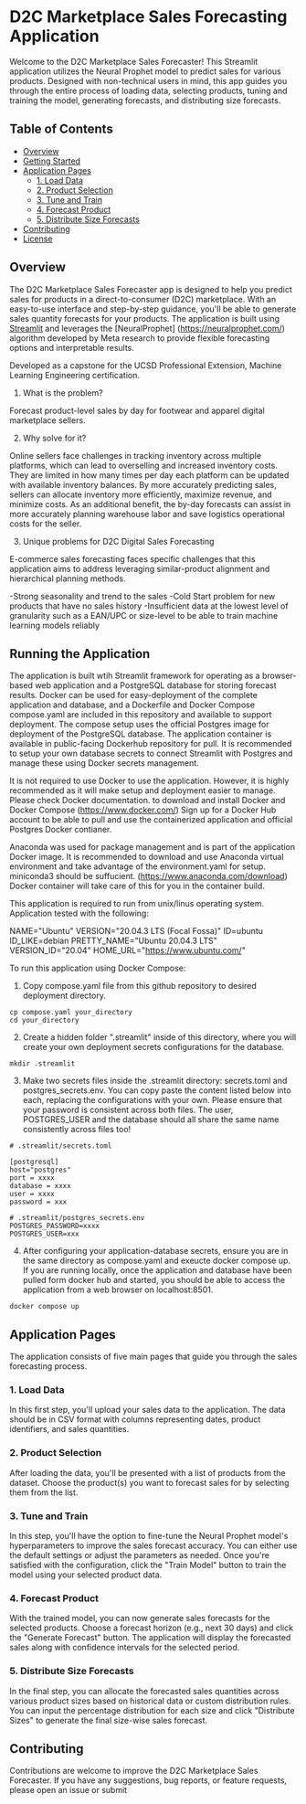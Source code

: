# D2C Marketplace Sales Forecasting Application

Welcome to the D2C Marketplace Sales Forecaster! This Streamlit application utilizes the Neural Prophet model to predict sales for various products. Designed with non-technical users in mind, this app guides you through the entire process of loading data, selecting products, tuning and training the model, generating forecasts, and distributing size forecasts.

## Table of Contents
- [Overview](#overview)
- [Getting Started](#getting-started)
- [Application Pages](#application-pages)
    - [1. Load Data](#1-load-data)
    - [2. Product Selection](#2-product-selection)
    - [3. Tune and Train](#3-tune-and-train)
    - [4. Forecast Product](#4-forecast-product)
    - [5. Distribute Size Forecasts](#5-distribute-size-forecasts)
- [Contributing](#contributing)
- [License](#license)

## Overview

  The D2C Marketplace Sales Forecaster app is designed to help you predict sales for products in a direct-to-consumer (D2C) marketplace. With an easy-to-use interface and step-by-step guidance, you'll be able to generate sales quantity forecasts for your products.  The application is built using [Streamlit](https://streamlit.io/) and leverages the [NeuralProphet] (https://neuralprophet.com/) algorithm developed by Meta research to provide flexible forecasting options and interpretable results.  

  Developed as a capstone for the UCSD Professional Extension, Machine Learning Engineering certification.


1. What is the problem?

Forecast product-level sales by day for footwear and apparel digital marketplace sellers.

2. Why solve for it?

Online sellers face challenges in tracking inventory across multiple platforms, which can lead to overselling and increased inventory costs. They are limited in how many times per day each platform can be updated with available inventory balances.  By more accurately predicting sales, sellers can allocate inventory more efficiently, maximize revenue, and minimize costs.  As an additional benefit, the by-day forecasts can assist in more accurately planning warehouse labor and save logistics operational costs for the seller. 

3. Unique problems for D2C Digital Sales Forecasting

E-commerce sales forecasting faces specific challenges that this application aims to address leveraging similar-product alignment and hierarchical planning methods.

-Strong seasonality and trend to the sales
-Cold Start problem for new products that have no sales history
-Insufficient  data at the lowest level of granularity such as  a EAN/UPC or size-level  to be able to train machine learning models reliably


## Running the Application 

The application is built wtih Streamlit framework for operating as a browser-based web application and a PostgreSQL database for storing forecast results.  Docker can be used for easy-deployment of the complete application and database, and a Dockerfile and Docker Compose compose.yaml are included in this repository and available to support deployment.  The compose setup uses the official Postgres image for deployment of the PostgreSQL database.  The application container is available in public-facing Dockerhub repository for pull.  It is recommended to setup your own database secrets to connect Streamlit with Postgres and manage these using Docker secrets management.

It is not required to use Docker to use the application.  However, it is highly recommended as it will make setup and deployment easier to manage.  Please check Docker documentation. to download and install Docker and Docker Compose (https://www.docker.com/) Sign up for a Docker Hub account to be able to pull and use the containerized application and official Postgres Docker contianer.

Anaconda was used for package management and is part of the application Docker image.  It is recommended to download and use Anaconda virtual environment and take advantage of the environment.yaml for setup.  miniconda3 should be suffucient.  (https://www.anaconda.com/download) Docker container will take care of this for you in the container build.    

This application is required to run from unix/linus operating system.  Application tested with the following:

NAME="Ubuntu"
VERSION="20.04.3 LTS (Focal Fossa)"
ID=ubuntu
ID_LIKE=debian
PRETTY_NAME="Ubuntu 20.04.3 LTS"
VERSION_ID="20.04"
HOME_URL="https://www.ubuntu.com/"


To run this application using Docker Compose:

1. Copy compose.yaml file from this github repository to desired deployment directory.

```
cp compose.yaml your_directory
cd your_directory
```

2. Create a hidden folder ".streamlit" inside of this directory, where you will create your own deployment secrets configurations for the database.

```
mkdir .streamlit
```

3. Make two secrets files inside the .streamlit directory: secrets.toml and postgres_secrets.env.  You can copy paste the content listed below into each, replacing the configurations with your own.  Please ensure that your password is consistent across both files.  The user, POSTGRES_USER and the database should all share the same name consistently across files too!

```
# .streamlit/secrets.toml

[postgresql]
host="postgres"
port = xxxx
database = xxxx
user = xxxx
password = xxx
```

```
# .streamlit/postgres_secrets.env
POSTGRES_PASSWORD=xxxx
POSTGRES_USER=xxx
```

4. After configuring your application-database secrets, ensure you are in the same directory as compose.yaml and exeucte docker compose up.  If you are running locally, once the application and database have been pulled form docker hub and started, you should be able to access the application from a web browser on localhost:8501.

```
docker compose up
```

## Application Pages

The application consists of five main pages that guide you through the sales forecasting process.

### 1. Load Data

In this first step, you'll upload your sales data to the application. The data should be in CSV format with columns representing dates, product identifiers, and sales quantities.

### 2. Product Selection

After loading the data, you'll be presented with a list of products from the dataset. Choose the product(s) you want to forecast sales for by selecting them from the list.

### 3. Tune and Train

In this step, you'll have the option to fine-tune the Neural Prophet model's hyperparameters to improve the sales forecast accuracy. You can either use the default settings or adjust the parameters as needed. Once you're satisfied with the configuration, click the "Train Model" button to train the model using your selected product data.

### 4. Forecast Product

With the trained model, you can now generate sales forecasts for the selected products. Choose a forecast horizon (e.g., next 30 days) and click the "Generate Forecast" button. The application will display the forecasted sales along with confidence intervals for the selected period.

### 5. Distribute Size Forecasts

In the final step, you can allocate the forecasted sales quantities across various product sizes based on historical data or custom distribution rules. You can input the percentage distribution for each size and click "Distribute Sizes" to generate the final size-wise sales forecast.

## Contributing

Contributions are welcome to improve the D2C Marketplace Sales Forecaster. If you have any suggestions, bug reports, or feature requests, please open an issue or submit





